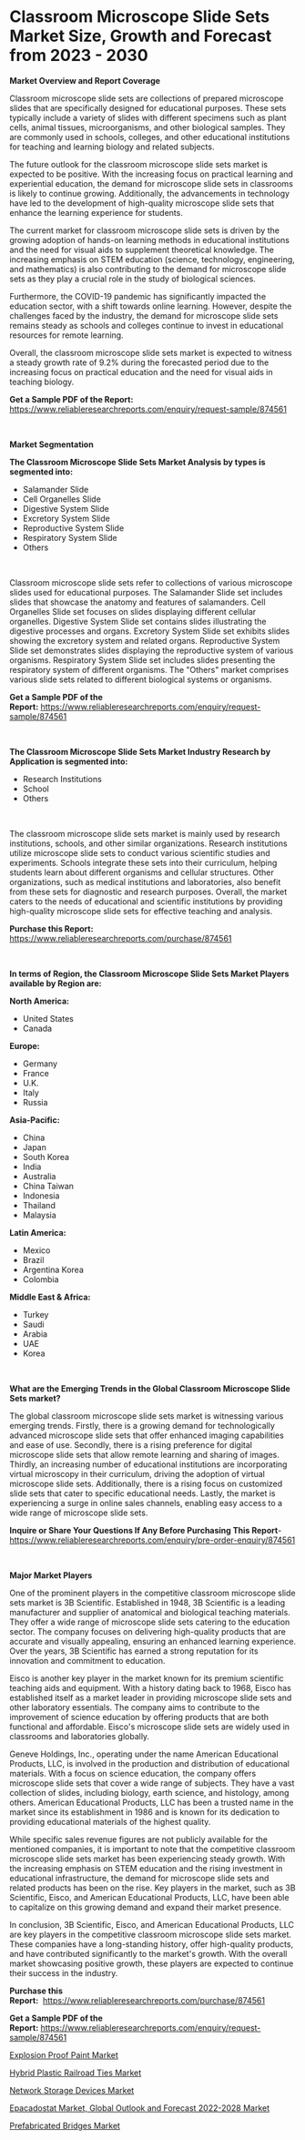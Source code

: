 <p><h1>Classroom Microscope Slide Sets Market Size, Growth and Forecast from 2023 - 2030</h1></p><p><strong>Market Overview and Report Coverage</strong></p>
<p><p>Classroom microscope slide sets are collections of prepared microscope slides that are specifically designed for educational purposes. These sets typically include a variety of slides with different specimens such as plant cells, animal tissues, microorganisms, and other biological samples. They are commonly used in schools, colleges, and other educational institutions for teaching and learning biology and related subjects.</p><p>The future outlook for the classroom microscope slide sets market is expected to be positive. With the increasing focus on practical learning and experiential education, the demand for microscope slide sets in classrooms is likely to continue growing. Additionally, the advancements in technology have led to the development of high-quality microscope slide sets that enhance the learning experience for students.</p><p>The current market for classroom microscope slide sets is driven by the growing adoption of hands-on learning methods in educational institutions and the need for visual aids to supplement theoretical knowledge. The increasing emphasis on STEM education (science, technology, engineering, and mathematics) is also contributing to the demand for microscope slide sets as they play a crucial role in the study of biological sciences.</p><p>Furthermore, the COVID-19 pandemic has significantly impacted the education sector, with a shift towards online learning. However, despite the challenges faced by the industry, the demand for microscope slide sets remains steady as schools and colleges continue to invest in educational resources for remote learning.</p><p>Overall, the classroom microscope slide sets market is expected to witness a steady growth rate of 9.2% during the forecasted period due to the increasing focus on practical education and the need for visual aids in teaching biology.</p></p>
<p><strong>Get a Sample PDF of the Report:</strong> <a href="https://www.reliableresearchreports.com/enquiry/request-sample/874561">https://www.reliableresearchreports.com/enquiry/request-sample/874561</a></p>
<p>&nbsp;</p>
<p><strong>Market Segmentation</strong></p>
<p><strong>The Classroom Microscope Slide Sets Market Analysis by types is segmented into:</strong></p>
<p><ul><li>Salamander Slide</li><li>Cell Organelles Slide</li><li>Digestive System Slide</li><li>Excretory System Slide</li><li>Reproductive System Slide</li><li>Respiratory System Slide</li><li>Others</li></ul></p>
<p>&nbsp;</p>
<p><p>Classroom microscope slide sets refer to collections of various microscope slides used for educational purposes. The Salamander Slide set includes slides that showcase the anatomy and features of salamanders. Cell Organelles Slide set focuses on slides displaying different cellular organelles. Digestive System Slide set contains slides illustrating the digestive processes and organs. Excretory System Slide set exhibits slides showing the excretory system and related organs. Reproductive System Slide set demonstrates slides displaying the reproductive system of various organisms. Respiratory System Slide set includes slides presenting the respiratory system of different organisms. The "Others" market comprises various slide sets related to different biological systems or organisms.</p></p>
<p><strong>Get a Sample PDF of the Report:</strong>&nbsp;<a href="https://www.reliableresearchreports.com/enquiry/request-sample/874561">https://www.reliableresearchreports.com/enquiry/request-sample/874561</a></p>
<p>&nbsp;</p>
<p><strong>The Classroom Microscope Slide Sets Market Industry Research by Application is segmented into:</strong></p>
<p><ul><li>Research Institutions</li><li>School</li><li>Others</li></ul></p>
<p>&nbsp;</p>
<p><p>The classroom microscope slide sets market is mainly used by research institutions, schools, and other similar organizations. Research institutions utilize microscope slide sets to conduct various scientific studies and experiments. Schools integrate these sets into their curriculum, helping students learn about different organisms and cellular structures. Other organizations, such as medical institutions and laboratories, also benefit from these sets for diagnostic and research purposes. Overall, the market caters to the needs of educational and scientific institutions by providing high-quality microscope slide sets for effective teaching and analysis.</p></p>
<p><strong>Purchase this Report:</strong>&nbsp; <a href="https://www.reliableresearchreports.com/purchase/874561">https://www.reliableresearchreports.com/purchase/874561</a></p>
<p>&nbsp;</p>
<p><strong>In terms of Region, the Classroom Microscope Slide Sets Market Players available by Region are:</strong></p>
<p>
    <p> <strong> North America: </strong>
        <ul>
            <li>United States</li>
            <li>Canada</li>
        </ul>
        </p> 
    <p> <strong> Europe: </strong>
        <ul>
            <li>Germany</li>
            <li>France</li>
            <li>U.K.</li>
            <li>Italy</li>
            <li>Russia</li>
        </ul>
        </p> 
    <p> <strong> Asia-Pacific: </strong>
        <ul>
            <li>China</li>
            <li>Japan</li>
            <li>South Korea</li>
            <li>India</li>
            <li>Australia</li>
            <li>China Taiwan</li>
            <li>Indonesia</li>
            <li>Thailand</li>
            <li>Malaysia</li>
        </ul>
        </p> 
    <p> <strong> Latin America: </strong>
        <ul>
            <li>Mexico</li>
            <li>Brazil</li>
            <li>Argentina Korea</li>
            <li>Colombia</li>
        </ul>
        </p> 
    <p> <strong> Middle East & Africa: </strong>
        <ul>
            <li>Turkey</li>
            <li>Saudi</li>
            <li>Arabia</li>
            <li>UAE</li>
            <li>Korea</li>
        </ul>
    </p>
    </p>
<p>&nbsp;</p>
<p><strong>What are the Emerging Trends in the Global Classroom Microscope Slide Sets market?</strong></p>
<p><p>The global classroom microscope slide sets market is witnessing various emerging trends. Firstly, there is a growing demand for technologically advanced microscope slide sets that offer enhanced imaging capabilities and ease of use. Secondly, there is a rising preference for digital microscope slide sets that allow remote learning and sharing of images. Thirdly, an increasing number of educational institutions are incorporating virtual microscopy in their curriculum, driving the adoption of virtual microscope slide sets. Additionally, there is a rising focus on customized slide sets that cater to specific educational needs. Lastly, the market is experiencing a surge in online sales channels, enabling easy access to a wide range of microscope slide sets.</p></p>
<p><strong>Inquire or Share Your Questions If Any Before Purchasing This Report</strong>- <a href="https://www.reliableresearchreports.com/enquiry/pre-order-enquiry/874561">https://www.reliableresearchreports.com/enquiry/pre-order-enquiry/874561</a></p>
<p>&nbsp;</p>
<p><strong>Major Market Players</strong></p>
<p><p>One of the prominent players in the competitive classroom microscope slide sets market is 3B Scientific. Established in 1948, 3B Scientific is a leading manufacturer and supplier of anatomical and biological teaching materials. They offer a wide range of microscope slide sets catering to the education sector. The company focuses on delivering high-quality products that are accurate and visually appealing, ensuring an enhanced learning experience. Over the years, 3B Scientific has earned a strong reputation for its innovation and commitment to education.</p><p>Eisco is another key player in the market known for its premium scientific teaching aids and equipment. With a history dating back to 1968, Eisco has established itself as a market leader in providing microscope slide sets and other laboratory essentials. The company aims to contribute to the improvement of science education by offering products that are both functional and affordable. Eisco's microscope slide sets are widely used in classrooms and laboratories globally.</p><p>Geneve Holdings, Inc., operating under the name American Educational Products, LLC, is involved in the production and distribution of educational materials. With a focus on science education, the company offers microscope slide sets that cover a wide range of subjects. They have a vast collection of slides, including biology, earth science, and histology, among others. American Educational Products, LLC has been a trusted name in the market since its establishment in 1986 and is known for its dedication to providing educational materials of the highest quality.</p><p>While specific sales revenue figures are not publicly available for the mentioned companies, it is important to note that the competitive classroom microscope slide sets market has been experiencing steady growth. With the increasing emphasis on STEM education and the rising investment in educational infrastructure, the demand for microscope slide sets and related products has been on the rise. Key players in the market, such as 3B Scientific, Eisco, and American Educational Products, LLC, have been able to capitalize on this growing demand and expand their market presence.</p><p>In conclusion, 3B Scientific, Eisco, and American Educational Products, LLC are key players in the competitive classroom microscope slide sets market. These companies have a long-standing history, offer high-quality products, and have contributed significantly to the market's growth. With the overall market showcasing positive growth, these players are expected to continue their success in the industry.</p></p>
<p><strong>Purchase this Report:</strong>&nbsp;&nbsp;<a href="https://www.reliableresearchreports.com/purchase/874561">https://www.reliableresearchreports.com/purchase/874561</a></p>
<p></p>
<p><strong>Get a Sample PDF of the Report:</strong>&nbsp;<a href="https://www.reliableresearchreports.com/enquiry/request-sample/874561">https://www.reliableresearchreports.com/enquiry/request-sample/874561</a></p>
<p><p><a href="https://www.linkedin.com/pulse/explosion-proof-paint-market-research-report-provides-xlx0f/">Explosion Proof Paint Market</a></p><p><a href="https://medium.com/@majorwalker1947/hybrid-plastic-railroad-ties-market-size-growth-forecast-2023-2030-91b877d8b5db">Hybrid Plastic Railroad Ties Market</a></p><p><a href="https://www.reportprime.com/network-storage-devices-r2245">Network Storage Devices Market</a></p><p><a href="https://issuu.com/reportprime-2/docs/epacadostat-market-global-outlook-and-forecast-202?fr=xKAE9_zU1NQ">Epacadostat Market, Global Outlook and Forecast 2022-2028 Market</a></p><p><a href="https://www.linkedin.com/pulse/prefabricated-bridges-market-size-growth-forecast-from-2023-w43sf/">Prefabricated Bridges Market</a></p></p>